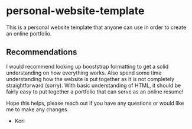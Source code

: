 # personal-website-template
This is a personal website template that anyone can use in order to create an online portfolio.

## Recommendations
I would recommend looking up booststrap formatting to get a solid understanding on how everything works. Also spend some time understanding how the website is put together as it is not completely straightforward (sorry). With basic understanding of HTML, it should be fairly easy to put together a portfolio that can serve as an online resume!

Hope this helps, please reach out if you have any questions or would like me to make any changes.

- Kori
